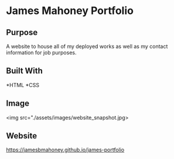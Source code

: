 # James Mahoney Portfolio

## Purpose
A website to house all of my deployed works as well as my contact information for job purposes.

## Built With
*HTML
*CSS

## Image
<img src="./assets/images/website_snapshot.jpg>

##  Website
https://jamesbmahoney.github.io/james-portfolio

